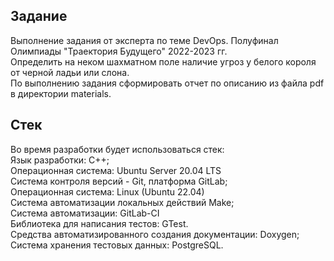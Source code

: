 ## Задание

Выполнение задания от эксперта по теме DevOps. Полуфинал Олимпиады "Траектория Будущего" 2022-2023 гг. \
Определить на неком шахматном поле наличие угроз у белого короля от черной ладьи или слона. \
По выполнению задания сформировать отчет по описанию из файла pdf в директории materials.

## Стек

Во время разработки будет использоваться стек: \
Язык разработки: C++; \
Операционная система: Ubuntu Server 20.04 LTS \
Система контроля версий - Git, платформа GitLab; \
Операционная система: Linux (Ubuntu 22.04) \
Система автоматизации локальных действий Make; \
Система автоматизации: GitLab-CI \
Библиотека для написания тестов: GTest. \
Средства автоматизированного создания документации: Doxygen; \
Система хранения тестовых данных: PostgreSQL.
